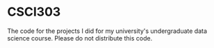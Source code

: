 # CSCI303

The code for the projects I did for my university's undergraduate data science course.
Please do not distribute this code.
